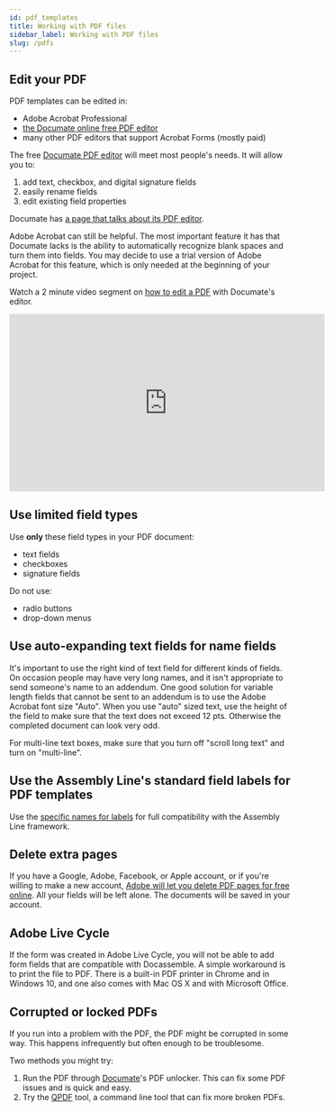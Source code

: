 ```yaml
---
id: pdf_templates
title: Working with PDF files
sidebar_label: Working with PDF files
slug: /pdfs
---
```


## Edit your PDF

PDF templates can be edited in:

* Adobe Acrobat Professional
* [the Documate online free PDF editor](https://www.documate.org/pdf)
* many other PDF editors that support Acrobat Forms (mostly paid)

The free [Documate PDF
editor](https://www.documate.org/pdf) will meet most people's needs. It will allow
you to:

1. add text, checkbox, and digital signature fields
1. easily rename fields
1. edit existing field properties

Documate has [a page that talks about its PDF
editor](https://help.documate.org/articles/unlocking-pdf-documents).

Adobe Acrobat can still be helpful. The most important feature it has that
Documate lacks is the ability to automatically recognize blank spaces and turn
them into fields. You may decide to use a trial version of Adobe Acrobat for
this feature, which is only needed at the beginning of your project.

Watch a 2 minute video segment on [how to edit a
PDF](https://help.documate.org/articles/unlocking-pdf-documents) with Documate's editor.
<iframe width="560" height="315" src="https://youtube.com/embed/HHGTWJ4r2hk?start=83" frameborder="0" allow="accelerometer; autoplay; encrypted-media; gyroscope; picture-in-picture" allowfullscreen alt="How to edit a PDF with Documate's editor">
</iframe>

## Use limited field types

Use **only** these field types in your PDF document:

* text fields
* checkboxes
* signature fields

Do not use:

* radio buttons
* drop-down menus

## Use auto-expanding text fields for name fields

It's important to use the right kind of text field for different kinds of
fields. On occasion people may have very long names, and it isn't appropriate to
send someone's name to an addendum. One good solution for variable length fields
that cannot be sent to an addendum is to use the Adobe Acrobat font size "Auto".
When you use "auto" sized text, use the height of the field to make sure that
the text does not exceed 12 pts. Otherwise the completed document can look very
odd.

For multi-line text boxes, make sure that you turn off "scroll long text" and
turn on "multi-line".

## Use the Assembly Line's standard field labels for PDF templates

Use the [specific names for labels](doc_vars_reference.md) for full
compatibility with the Assembly Line framework.

## Delete extra pages
If you have a Google, Adobe, Facebook, or Apple account, or if you're willing to make a new account, [Adobe will let you delete PDF pages for free online](https://www.adobe.com/acrobat/online/delete-pdf-pages.html). All your fields will be left alone. The documents will be saved in your account.

## Adobe Live Cycle
If the form was created in Adobe Live Cycle, you will not be able to add form
fields that are compatible with Docassemble. A simple workaround is to print the
file to PDF. There is a built-in PDF printer in Chrome and in Windows 10, and one
also comes with Mac OS X and with Microsoft Office.

## Corrupted or locked PDFs
If you run into a problem with the PDF, the PDF might be corrupted in some way.
This happens infrequently but often enough to be troublesome.

Two methods you might try:

1. Run the PDF through [Documate](https://www.documate.org/pdf)'s PDF unlocker. This can fix some PDF issues and is quick and easy.
2. Try the [QPDF](http://qpdf.sourceforge.net/) tool, a command line tool that can fix more broken PDFs.
